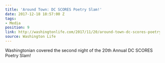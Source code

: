 ```yaml
---
title: 'Around Town: DC SCORES Poetry Slam!'
date: 2017-12-18 18:57:00 Z
tags:
- Media
position: 9
link: http://washingtonlife.com/2017/11/20/around-town-dc-scores-poetry-slam/
source: Washington Life
---
```


Washingtonian covered the second night of the 20th Annual DC SCORES Poetry Slam!
